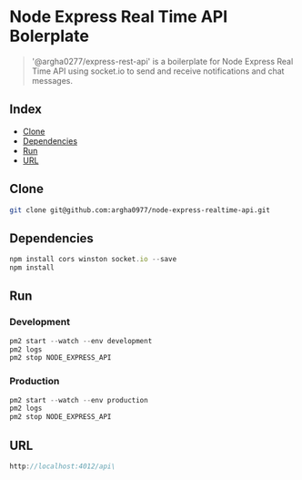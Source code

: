 # Node Express Real Time API Bolerplate

> '@argha0277/express-rest-api' is a boilerplate for Node Express Real Time API using socket.io to send and receive notifications and chat messages.



## Index
* [Clone](#clone)
* [Dependencies](#dependencies)
* [Run](#run)
* [URL](#URL)

## Clone

```bash
git clone git@github.com:argha0977/node-express-realtime-api.git
```

## Dependencies

```js
npm install cors winston socket.io --save
npm install
```

## Run

### Development 

```js
pm2 start --watch --env development
pm2 logs
pm2 stop NODE_EXPRESS_API
```
### Production 

```js
pm2 start --watch --env production
pm2 logs
pm2 stop NODE_EXPRESS_API
```

## URL

```js
http://localhost:4012/api\
```